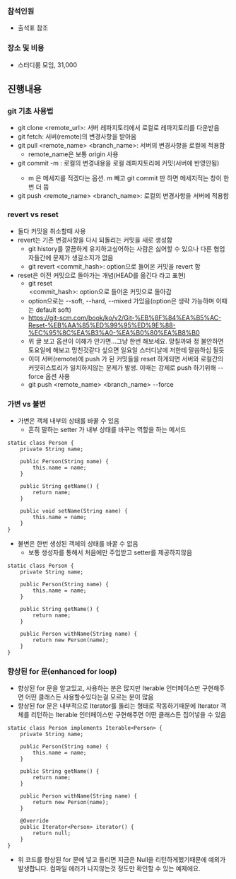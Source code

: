 ### 참석인원
- 출석표 참조

### 장소 및 비용
- 스터디룸 모임, 31,000

## 진행내용
### git 기초 사용법
- git clone <remote_url>: 서버 레파지토리에서 로컬로 레파지토리를 다운받음
- git fetch: 서버(remote)의 변경사항을 받아옴
- git pull <remote_name> <branch_name>: 서버의 변경사항을 로컬에 적용함
  - remote_name은 보통 origin 사용
- git commit -m <commit message>: 로컬의 변경내용을 로컬 레파지토리에 커밋(서버에 반영안됨)
  - m 은 메세지를 적겠다는 옵션. m 빼고 git commit 만 하면 메세지적는 창이 한번 더 뜸
- git push <remote_name> <branch_name>: 로컬의 변경사항을 서버에 적용함

### revert vs reset
- 둘다 커밋을 취소할때 사용
- revert는 기존 변경사항을 다시 되돌리는 커밋을 새로 생성함
  - git history를 깔끔하게 유지하고싶어하는 사람은 싫어할 수 있으나 다른 협업자들간에 문제가 생길소지가 없음
  - git revert <commit_hash>: option으로 들어온 커밋을 revert 함
- reset은 이전 커밋으로 돌아가는 개념(HEAD를 옮긴다 라고 표현)
  - git reset <option> <commit_hash>: option으로 들어온 커밋으로 돌아감
  - option으로는 --soft, --hard, --mixed 가있음(option은 생략 가능하며 이때는 default soft)
  - https://git-scm.com/book/ko/v2/Git-%EB%8F%84%EA%B5%AC-Reset-%EB%AA%85%ED%99%95%ED%9E%88-%EC%95%8C%EA%B3%A0-%EA%B0%80%EA%B8%B0
  - 위 글 보고 옵션이 이해가 안가면...그냥 한번 해보세요. 망칠까봐 정 불안하면 토요일에 해보고 망친것같다 싶으면 일요일 스터디날에 저한테 말씀하심 될듯
  - 이미 서버(remote)에 push 가 된 커밋들을 reset 하게되면 서버와 로컬간의 커밋히스토리가 일치하지않는 문제가 발생. 이때는 강제로 push 하기위해 --force 옵션 사용
  - git push <remote_name> <branch_name> --force

### 가변 vs 불변
- 가변은 객체 내부의 상태를 바꿀 수 있음
  - 흔히 말하는 setter 가 내부 상태를 바꾸는 역할을 하는 메서드
```
static class Person {                 
	private String name;              
                                      
	public Person(String name) {      
		this.name = name;             
	}                                 
                                      
	public String getName() {         
		return name;                  
	}                                 
                                      
	public void setName(String name) {
		this.name = name;             
	}                                 
}                                     
```
- 불변은 한번 생성된 객체의 상태를 바꿀 수 없음
  - 보통 생성자를 통해서 처음에만 주입받고 setter를 제공하지않음
```
static class Person {                     
	private String name;                  
                                          
	public Person(String name) {          
		this.name = name;                 
	}                                     
                                          
	public String getName() {             
		return name;                      
	}                                     
                                          
	public Person withName(String name) { 
		return new Person(name);          
	}                                     
}                                         
```

### 향상된 for 문(enhanced for loop)
- 향상된 for 문을 알고있고, 사용하는 분은 많지만 Iterable 인터페이스만 구현해주면 어떤 클래스든 사용할수있다는걸 모르는 분이 많음
- 향상된 for 문은 내부적으로 Iterator를 돌리는 형태로 작동하기때문에 Iterator 객체를 리턴하는 Iterable 인터페이스만 구현해주면 어떤 클래스든 집어넣을 수 있음

```
static class Person implements Iterable<Person> {
	private String name;                         
                                                 
	public Person(String name) {                 
		this.name = name;                        
	}                                            
                                                 
	public String getName() {                    
		return name;                             
	}                                            
                                                 
	public Person withName(String name) {        
		return new Person(name);                 
	}                                            
                                                 
	@Override                                    
	public Iterator<Person> iterator() {         
		return null;                             
	}                                            
}                                                
```

- 위 코드를 향상된 for 문에 넣고 돌리면 지금은 Null을 리턴하게했기때문에 예외가 발생합니다. 컴파일 에러가 나지않는것 정도만 확인할 수 있는 예제에요.
